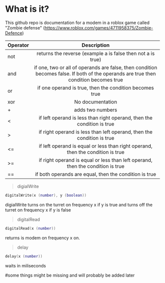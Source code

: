 # What is it?
This github repo is documentation for a modem in a roblox game called "Zombie defense" (https://www.roblox.com/games/4711958375/Zombie-Defence)

| Operator      | Description   |
| ------------- |:-------------:|
| not      | returns the reverse (example a is false then not a is true) |
| and      | if one, two or all of operands are false, then condition becomes false. If both of the operands are true then condition becomes true   |
| or | if one operand is true, then the condition becomes true      | 
| xor | No documentation      | 
| + | adds two numbers      | 
| < | if left operand is less than right operand, then the condition is true      | 
| > | if right operand is less than left operand, then the condition is true      | 
| <= | if left operand is equal or less than right operand, then the condition is true      | 
| >= | if right operand is equal or less than left operand, then the condition is true      | 
| == | if both operands are equal, then the condition is true     | 


>digialWrite
```lua
digitalWrite(x (number), y (boolean))
```
digialWrite turns on the turret on frequency x if y is true and turns off the turret on frequency x if y is false

>digitalRead
```lua
digitalRead(x (number))
```
returns is modem on frequency x on.

>delay
```lua
delay(x (number))
```
waits in miliseconds

#some things might be missing and will probably be added later

